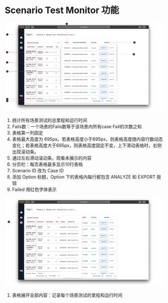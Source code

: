 # Scenario Test Monitor 功能

![Scenario Test Monitor](./PRD/Scenario_Test-Monitor.png)

1. 统计所有场景测试的总里程和运行时间
2. Fails数：一个场景的Fails数等于该场景内所有case Fail的次数之和
3. 表格第一列固定
4. 表格最大高度为 695px。若表格高度小于695px，则表格高度随内容行数动态变化；若表格高度大于695px，则表格高度固定不变，上下滑动表格时，右侧出现滚动条。
5. 通过左右滑动滚动条，观看未展示的内容
6. 分页栏：每页表格最多显示10行表格
7. Scenario ID 改为 Case ID
8. 添加 Option 标题，Option 下的表格内每行都包含 ANALYZE 和 EXPORT 按钮
9. Failed 用红色字体表示

![Scenario Test Monitor](./PRD/Scenario_Test-Monitor_Expansion.png)

1. 表格展开全部内容：记录每个场景测试的里程和运行时间